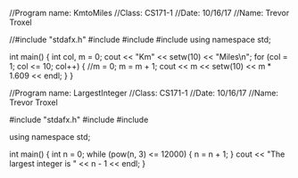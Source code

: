 //Program name: KmtoMiles
//Class: CS171-1
//Date: 10/16/17
//Name: Trevor Troxel

//#include "stdafx.h"
#include <iostream>
#include <string>
#include <iomanip>
using namespace std;

int main()
{
	int col, m = 0;
	cout << "Km" << setw(10) << "Miles\n";
	for (col = 1; col <= 10; col++)
	{
		//m = 0;
		m = m + 1;
		cout << m << setw(10) << m * 1.609 << endl;
	}
}

//Program name: LargestInteger
//Class: CS171-1
//Date: 10/16/17
//Name: Trevor Troxel

#include "stdafx.h"
#include <iostream>
#include <cmath>

using namespace std;

int main()
{
	int n = 0;
	while (pow(n, 3) <= 12000)
	{
		n = n + 1;
	}
	cout << "The largest integer is " << n - 1 << endl;
}

